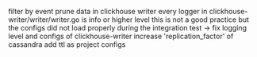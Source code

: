 filter by event
prune data in clickhouse writer
every logger in clickhouse-writer/writer/writer.go is info or higher level this is not a good practice but the configs did not load properly during the integration test -> fix logging level and configs of clickhouse-writer
increase 'replication_factor' of cassandra
add ttl as project configs

